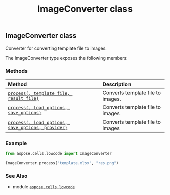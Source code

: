 ﻿---
title: ImageConverter class
second_title: Aspose.Cells for Python via .NET API References
description: 
type: docs
weight: 50
url: /aspose.cells.lowcode/imageconverter/
is_root: false
---

## ImageConverter class

Converter for converting template file to images.



The ImageConverter type exposes the following members:

### Methods
| Method | Description |
| :- | :- |
| [`process(, template_file, result_file)`](/cells/python-net/aspose.cells.lowcode/imageconverter/process/#str-str) | Converts template file to images. |
| [`process(, load_options, save_options)`](/cells/python-net/aspose.cells.lowcode/imageconverter/process/#aspose.cells.lowcode.lowcodeloadoptions-aspose.cells.lowcode.lowcodesaveoptions) | Converts template file to images |
| [`process(, load_options, save_options, provider)`](/cells/python-net/aspose.cells.lowcode/imageconverter/process/#aspose.cells.lowcode.lowcodeloadoptions-aspose.cells.lowcode.lowcodesaveoptions-aspose.cells.lowcode.abstractlowcodesaveoptionsprovider) | Converts template file to images |



### Example 


```python
from aspose.cells.lowcode import ImageConverter

ImageConverter.process("template.xlsx", "res.png")

```

### See Also
* module [`aspose.cells.lowcode`](..)
